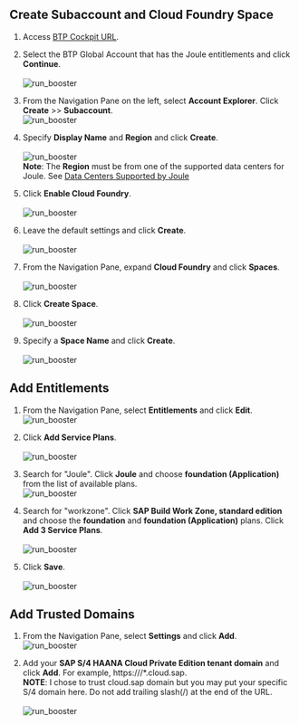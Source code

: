 ## **Create Subaccount and Cloud Foundry Space**


1. Access [BTP Cockpit URL](https://cockpit.btp.cloud.sap).
2. Select the BTP Global Account that has the Joule entitlements and click **Continue**.</br>                       
![run_booster](1.png)

3. From the Navigation Pane on the left, select **Account Explorer**.  Click **Create** >> **Subaccount**.</br> 
![run_booster](3.jpg)

4. Specify **Display Name** and **Region** and click **Create**.</br>                              
![run_booster](3-1.jpg)   
**Note**: The **Region** must be from one of the supported data centers for Joule.  See [Data Centers Supported by Joule](https://help.sap.com/docs/joule/serviceguide/data-centers-supported-by-joule)

5. Click **Enable Cloud Foundry**.</br>  
![run_booster](4.jpg)

6. Leave the default settings and click **Create**.</br>        
![run_booster](5.jpg)

7. From the Navigation Pane, expand **Cloud Foundry** and click **Spaces**.</br>                                                         
![run_booster](6.jpg)

8. Click **Create Space**.</br>                                                                                                                   
![run_booster](7.jpg)

9. Specify a **Space Name** and click **Create**.</br>                                      
![run_booster](8.jpg)


## **Add Entitlements**


1. From the Navigation Pane, select **Entitlements** and click **Edit**.</br>
![run_booster](9.jpg)

2. Click **Add Service Plans**.</br>                        
![run_booster](10.jpg)

3. Search for "Joule".  Click **Joule** and choose **foundation (Application)** from the list of available plans.</br>
![run_booster](11.jpg)

4. Search for "workzone".  Click **SAP Build Work Zone, standard edition** and choose the **foundation** and **foundation (Application)** plans.  Click **Add 3 Service Plans**.</br>                                      
![run_booster](12.jpg)

5. Click **Save**.</br>                
![run_booster](13.jpg)


## **Add Trusted Domains**


1. From the Navigation Pane, select **Settings** and click **Add**.</br>
![run_booster](14.jpg)

2. Add your **SAP S/4 HAANA Cloud Private Edition tenant domain** and click **Add**.  For example, https:///*.cloud.sap.                  
**NOTE**:  I chose to trust cloud.sap domain but you may put your specific S/4 domain here.  Do not add trailing slash(/) at the end of the URL.</br>    
![run_booster](15.jpg)
 
